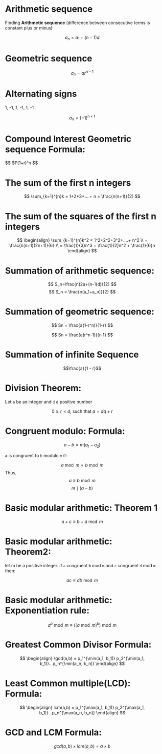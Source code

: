 # Arithmetic sequence
Finding **Arithmetic sequence** (difference between consecutive terms is constant plus or minus)

$$
a_n = a_1 + (n-1)d
$$


# Geometric sequence
$$
a_n = ar^{n-1}
$$

# Alternating signs
1, -1, 1, -1, 1, -1

$$
a_n = (-1)^{n+1}
$$

# Compound Interest Geometric sequence Formula:
$$
$P(1+r)^n
$$

# The sum of the first n integers
$$
\sum_{k=1}^{n}k = 1+2+3+....+ n = \frac{n(n+1)}{2}
$$


# The sum of the squares of the first n integers
$$
\begin{align}
\sum_{k=1}^{n}k^2 = 1^2+2^2+3^2+....+ n^2  \\
= \frac{n(n+1)(2n+1)}{6} \\
= \frac{1}{3}n^3 + \frac{1}{2}n^2 + \frac{1}{6}n
\end{align}
$$

# Summation of arithmetic sequence:
$$
S_n=\frac{n(2a+(n-1)d)}{2}
$$
$$
S_n = \frac{n(a_1+a_n)}{2}
$$

# Summation of geometric sequence:
$$
Sn = \frac{a(1-r^n)}{1-r}
$$

$$
Sn = \frac{a(r^n-1)}{r-1}
$$

# Summation of infinite Sequence
$$\frac{a}{1 - r}$$
# Division Theorem:
Let `a` be an integer and `d` a positive number

$$
0 \ge r < d \text{, such that } a = dq+r
$$

# Congruent modulo: Formula:
$$a - b = m(q_1 - q_2)$$

`a` is congruent to `b` modulo `m` if:

$$
a \bmod{m} = b \bmod{m}
$$
Thus,
$$
a \equiv b \bmod{m}
$$
$$
m \mid(a-b)
$$

# Basic modular arithmetic: Theorem 1
$$
a +c \equiv b+d \bmod m
$$

# Basic modular arithmetic: Theorem2:
let m be a positive integer. if `a` congruent `b` mod `m` and `c` congruent `d` mod `m` then:

$$
ac \equiv db \bmod m
$$

# Basic modular arithmetic: Exponentiation rule: 
$$
a^b \bmod m \equiv ((a \bmod m)^b) \bmod m
$$


# Greatest Common Divisor Formula: 
$$
\begin{align}
\gcd(a,b) = p_1^{\min(a_1, b_1)} p_2^{\min(a_1, b_1)}...p_n^{\min(a_n, b_n)}
\end{align}
$$

# Least Common multiple(LCD): Formula: 
$$
\begin{align}
lcm(a,b) = p_1^{\max(a_1, b_1)} p_2^{\max(a_1, b_1)}...p_n^{\max(a_n, b_n)}
\end{align}
$$

# GCD and LCM Formula:
$$
gcd(a,b)×lcm(a,b)=a×b
$$

